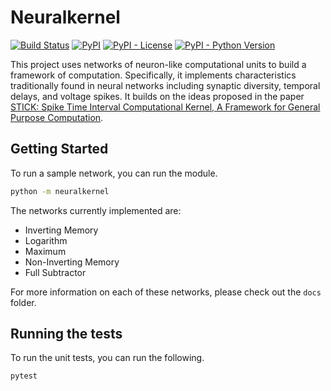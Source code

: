 # Neuralkernel
[![Build Status](https://travis-ci.org/nstebbins/neuralkernel.svg?branch=master)](https://travis-ci.org/nstebbins/neuralkernel)
[![PyPI](https://img.shields.io/pypi/v/neuralkernel.svg)](https://pypi.python.org/pypi/neuralkernel)
[![PyPI - License](https://img.shields.io/pypi/l/neuralkernel.svg)](https://pypi.python.org/pypi/neuralkernel)
[![PyPI - Python Version](https://img.shields.io/pypi/pyversions/neuralkernel.svg)](https://pypi.python.org/pypi/neuralkernel)

This project uses networks of neuron-like computational units to build a framework of computation. Specifically, it implements characteristics traditionally found in neural networks including synaptic diversity, temporal delays, and voltage spikes. It builds on the ideas proposed in the paper [STICK: Spike Time Interval Computational Kernel, A Framework for General Purpose Computation](https://arxiv.org/abs/1507.06222).

## Getting Started

To run a sample network, you can run the module.

```bash
python -m neuralkernel
```

The networks currently implemented are:

* Inverting Memory
* Logarithm
* Maximum
* Non-Inverting Memory
* Full Subtractor

For more information on each of these networks, please check out the `docs` folder.

## Running the tests

To run the unit tests, you can run the following.

```bash
pytest
```
